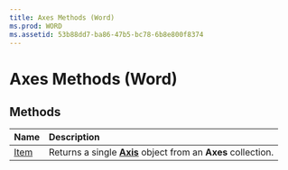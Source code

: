 ```yaml
---
title: Axes Methods (Word)
ms.prod: WORD
ms.assetid: 53b88dd7-ba86-47b5-bc78-6b8e800f8374
---
```



# Axes Methods (Word)

## Methods



|**Name**|**Description**|
|:-----|:-----|
|[Item](axes-item-method-word.md)|Returns a single  **[Axis](axis-object-word.md)** object from an **Axes** collection.|

